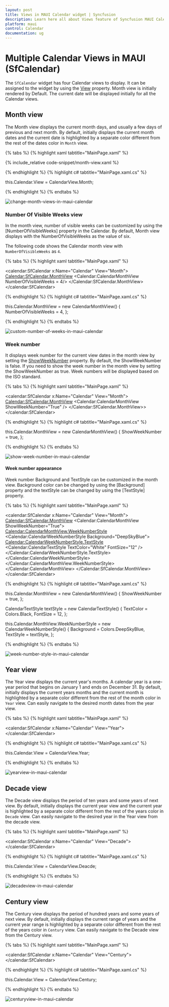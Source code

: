 ```yaml
---
layout: post
title: Views in MAUI Calendar widget | Syncfusion
description: Learn here all about Views feature of Syncfusion MAUI Calendar (SfCalendar) widget and more.
platform: maui
control: Calendar
documentation: ug
---
```


# Multiple Calendar Views in MAUI (SfCalendar)
The `SfCalendar` widget has four Calendar views to display. It can be assigned to the widget by using the [View](https://pub.dev/documentation/syncfusion_maui_calendar/latest/calendar/SfCalendar/View.html) property. Month view is initially rendered by Default. The current date will be displayed initially for all the Calendar views.

## Month view
The Month view displays the current month days, and usually a few days of previous and next month. By default, initially displays the current month dates and the current date is highlighted by a separate color different from the rest of the dates color in `Month` view.

{% tabs %}
{% highlight xaml tabtitle="MainPage.xaml" %}

{% include_relative code-snippet/month-view.xaml %}

{% endhighlight %}
{% highlight c# tabtitle="MainPage.xaml.cs" %}

this.Calendar.View = CalendarView.Month;

{% endhighlight %}
{% endtabs %}

![change-month-views-in-maui-calendar](images/views/change-month-views-in-maui-calendar.png)

### Number Of Visible Weeks view
In the month view, number of visible weeks can be customized by using the [NumberOfVisibleWeeks] property in the Calendar. By default, Month view displays with the NumberOfVisibleWeeks as the value of six.

The following code shows the Calendar month view with `NumberOfVisibleWeeks` as `4`.

{% tabs %}
{% highlight xaml tabtitle="MainPage.xaml" %}

<calendar:SfCalendar  x:Name="Calendar"
                      View="Month">
                      <Calendar:SfCalendar.MonthView>
                        <Calendar:CalendarMonthView NumberOfVisibleWeeks = 4/>
                      </Calendar:SfCalendar.MonthView>                    
</calendar:SfCalendar>

{% endhighlight %}
{% highlight c# tabtitle="MainPage.xaml.cs" %}

this.Calendar.MonthView = new CalendarMonthView()
{
    NumberOfVisibleWeeks = 4,
};

{% endhighlight %}
{% endtabs %}

![custom-number-of-weeks-in-maui-calendar](images/views/custom-number-of-weeks-in-maui-calendar.png)

### Week number
It displays week number for the current view dates in the month view by setting the [ShowWeekNumber](https://pub.dev/documentation/syncfusion_maui_calendar/latest/calendar/MonthViewSettings/ShowWeekNumber.html) property. By default, the ShowWeekNumber is false. If you need to show the week number in the month view by setting the ShowWeekNumber as true. Week numbers will be displayed based on the ISO standard.

{% tabs %}
{% highlight xaml tabtitle="MainPage.xaml" %}

<calendar:SfCalendar  x:Name="Calendar" View="Month"> 
                      <Calendar:SfCalendar.MonthView>
                        <Calendar:CalendarMonthView ShowWeekNumber="True" />
                      </Calendar:SfCalendar.MonthView>>
</calendar:SfCalendar>

{% endhighlight %}
{% highlight c# tabtitle="MainPage.xaml.cs" %}

this.Calendar.MonthView = new CalendarMonthView()
{
    ShowWeekNumber = true,
};

{% endhighlight %}
{% endtabs %}

![show-week-number-in-maui-calendar](images/views/show-week-number-in-maui-calendar.png)


#### Week number appearance
Week number Background and TextStyle can be customized in the month view. Background color can be changed by using the [Background] property and the textStyle can be changed by using the [TextStyle] property.

{% tabs %}
{% highlight xaml tabtitle="MainPage.xaml" %}

<calendar:SfCalendar  x:Name="Calendar"  View="Month">
            <Calendar:SfCalendar.MonthView>
                <Calendar:CalendarMonthView ShowWeekNumber="True">
                    <Calendar:CalendarMonthView.WeekNumberStyle>
                        <Calendar:CalendarWeekNumberStyle Background="DeepSkyBlue">
                            <Calendar:CalendarWeekNumberStyle.TextStyle>
                                <Calendar:CalendarTextStyle TextColor="White" FontSize="12" />
                            </Calendar:CalendarWeekNumberStyle.TextStyle>
                        </Calendar:CalendarWeekNumberStyle>
                    </Calendar:CalendarMonthView.WeekNumberStyle>
                </Calendar:CalendarMonthView>
            </Calendar:SfCalendar.MonthView>
</calendar:SfCalendar>

{% endhighlight %}
{% highlight c# tabtitle="MainPage.xaml.cs" %}

this.Calendar.MonthView = new CalendarMonthView()
{
    ShowWeekNumber = true,
};

CalendarTextStyle textStyle = new CalendarTextStyle()
{
    TextColor = Colors.Black,
    FontSize = 12,
};

this.Calendar.MonthView.WeekNumberStyle = new CalendarWeekNumberStyle()
{
    Background = Colors.DeepSkyBlue,
    TextStyle = textStyle,
};

{% endhighlight %}
{% endtabs %}

![week-number-style-in-maui-calendar](images/views/week-number-style-in-maui-calendar.png)


## Year view
The Year view displays the current year's months. A calendar year is a one-year period that begins on January 1 and ends on December 31. By default, initially displays the current years months and the current month is highlighted by a separate color different from the rest of the month color in `Year` view. Can easily navigate to the desired month dates from the year view.

{% tabs %}
{% highlight xaml tabtitle="MainPage.xaml" %}

<calendar:SfCalendar  x:Name="Calendar" 
                        View="Year">
</calendar:SfCalendar>

{% endhighlight %}
{% highlight c# tabtitle="MainPage.xaml.cs" %}

this.Calendar.View = CalendarView.Year;

{% endhighlight %}
{% endtabs %}

![yearview-in-maui-calendar](images/views/yearview-in-maui-calendar.png)

## Decade view
The Decade view displays the period of ten years and some years of next view. By default, initially displays the current year view and the current year is highlighted by a separate color different from the rest of the years color in `Decade` view. Can easily navigate to the desired year in the Year view from the decade view.

{% tabs %}
{% highlight xaml tabtitle="MainPage.xaml" %}

<calendar:SfCalendar  x:Name="Calendar" 
                        View="Decade">
</calendar:SfCalendar>

{% endhighlight %}
{% highlight c# tabtitle="MainPage.xaml.cs" %}

this.Calendar.View = CalendarView.Deacde;

{% endhighlight %}
{% endtabs %}

![decadeview-in-maui-calendar](images/views/decadeview-in-maui-calendar.png)

## Century view
The Century view displays the period of hundred years and some years of next view. By default, initially displays the current range of years and the current year range is highlighted by a separate color different from the rest of the years color in `Century` view. Can easily navigate to the Decade view from the Century view.

{% tabs %}
{% highlight xaml tabtitle="MainPage.xaml" %}

<calendar:SfCalendar  x:Name="Calendar" 
                        View="Century">
</calendar:SfCalendar>

{% endhighlight %}
{% highlight c# tabtitle="MainPage.xaml.cs" %}

this.Calendar.View = CalendarView.Century;

{% endhighlight %}
{% endtabs %}

![centuryview-in-maui-calendar](images/views/centuryview-in-maui-calendar.png)